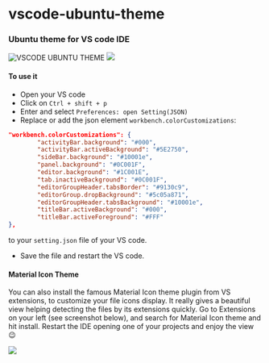 # vscode-ubuntu-theme
### Ubuntu theme for VS code IDE
![VSCODE UBUNTU THEME](https://i.ibb.co/XjVSrq8/Screenshot-from-2020-12-14-19-07-03.png)
![](https://i.ibb.co/DDWQcwx/Screenshot-from-2020-12-14-19-55-24.png)
![]()
#### To use it 
- Open your VS code
- Click on `Ctrl + shift + p`
- Enter and select `Preferences: open Setting(JSON)`
- Replace or add the json element `workbench.colorCustomizations`:
```json
"workbench.colorCustomizations": {
        "activityBar.background": "#000",
        "activityBar.activeBackground": "#5E2750",
        "sideBar.background": "#10001e",
        "panel.background": "#0C001F",
        "editor.background": "#1C001E",
        "tab.inactiveBackground": "#0C001F",
        "editorGroupHeader.tabsBorder": "#9130c9",
        "editorGroup.dropBackground": "#5c05a871",
        "editorGroupHeader.tabsBackground": "#10001e",
        "titleBar.activeBackground": "#000",
        "titleBar.activeForeground": "#FFF"
},
```
to your `setting.json` file of your VS code.
- Save the file and restart the VS code.
#### Material Icon Theme
You can also install the famous Material Icon theme plugin from VS extensions, to customize your file icons display. It really gives a beautiful view helping detecting the files by its extensions quickly.
Go to Extensions on your left (see screenshot below), and search for Material Icon theme and hit install. Restart the IDE opening one of your projects and enjoy the view 😉

![](https://i.ibb.co/rvbLBBB/Screenshot-from-2020-12-14-19-37-16.png)
